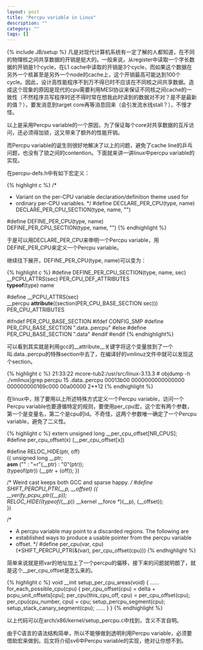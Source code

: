 ```yaml
---
layout: post
title: "Percpu variable in Linux"
description: ""
category: ""
tags: []
---
```

{% include JB/setup %}
凡是对现代计算机系统有一定了解的人都知道，在不同的物理核之间共享数据的开销是挺大的。一般来说，从register中读取一个字长数据的开销是1个cycle，在L1 cache中读取的开销是3个cycle，而如果这个数据在另外一个核甚至是另外一个node的cache上，这个开销最高可能达到100个cycle。因此，设计高性能程序不到万不得已时不应该在不同核之间共享数据。造成这个现象的原因是现代的cpu需要利用MESI协议来保证不同核之间cache的一致性（不然程序员写程序时还不得时常在想我此时读到的数据对不对？是不是最新的值？），要发消息到target core再等消息回来（会引发流水线stall？），不慢才怪。

以上是采用Percpu variable的一个原因，为了保证每个core对共享数据的互斥访问，还必须得加锁，这又带来了额外的性能开销。

而Percpu variable的诞生则很好地解决了以上的问题，避免了cache line的乒乓问题，也没有了锁之间的contention。下面就来讲一讲linux中percpu variable的实现。

在percpu-defs.h中有如下宏定义：

{% highlight c %}
/*
 * Variant on the per-CPU variable declaration/definition theme used for
 * ordinary per-CPU variables.
 */
#define DECLARE_PER_CPU(type, name)                 \
        DECLARE_PER_CPU_SECTION(type, name, "")

#define DEFINE_PER_CPU(type, name)                  \
        DEFINE_PER_CPU_SECTION(type, name, "")
{% endhighlight %}

于是可以用DECLARE_PER_CPU来申明一个Percpu variable，用DEFINE_PER_CPU来定义一个Percpu variable。

继续往下展开，DEFINE_PER_CPU(type, name)可以变为：

{% highlight c %}
#define DEFINE_PER_CPU_SECTION(type, name, sec)             \
        __PCPU_ATTRS(sec) PER_CPU_DEF_ATTRIBUTES            \
        __typeof__(type) name

#define __PCPU_ATTRS(sec)                       \
        __percpu __attribute__((section(PER_CPU_BASE_SECTION sec))) \
        PER_CPU_ATTRIBUTES

#ifndef PER_CPU_BASE_SECTION
#ifdef CONFIG_SMP
#define PER_CPU_BASE_SECTION ".data..percpu"
#else
#define PER_CPU_BASE_SECTION ".data"
#endif
#endif
{% endhighlight%}

可以看到其实就是利用gcc的__attribute__关键字将这个变量放到了一个叫.data..percpu的特殊section中去了，在编译好的vmlinuz文件中就可以发现这个section。

{% highlight c %}
21:33:22 mcore-tub2:/usr/src/linux-3.13.3 # objdump -h ./vmlinux|grep percpu
        15 .data..percpu 00013b00  0000000000000000  000000000169c000  00a00000  2**12
{% endhighlight %}

在linux中，除了要用以上所述特殊方式定义一个Percpu variable，访问一个Percpu variable也要遵循特定的规则，要使用per_cpu宏，这个宏有两个参数，第一个是变量名，第二个是cpu的id。不奇怪，这两个参数唯一确定了一个Percpu variable，避免了二义性。

{% highlight c %}
extern unsigned long __per_cpu_offset[NR_CPUS];
#define per_cpu_offset(x) (__per_cpu_offset[x])

#define RELOC_HIDE(ptr, off)                    \
        ({ unsigned long __ptr;                 \
        __asm__ ("" : "=r"(__ptr) : "0"(ptr));  \
        (typeof(ptr)) (__ptr + (off)); })

/* Weird cast keeps both GCC and sparse happy. */
#define SHIFT_PERCPU_PTR(__p, __offset) ({                                  \
        __verify_pcpu_ptr((__p));                                           \
        RELOC_HIDE((typeof(*(__p)) __kernel __force *)(__p), (__offset));   \
})

/*
 * A percpu variable may point to a discarded regions. The following are
 * established ways to produce a usable pointer from the percpu variable
 * offset.
 */
#define per_cpu(var, cpu) \
        (*SHIFT_PERCPU_PTR(&(var), per_cpu_offset(cpu)))
{% endhighlight %}

简单来说就是把var的地址加上了一个percpu的偏移，接下来的问题就明朗了，就是这个__per_cpu_offset是怎么来的。

{% highlight c %}
void __init setup_per_cpu_areas(void) {
    ......
    for_each_possible_cpu(cpu) {
        per_cpu_offset(cpu) = delta + pcpu_unit_offsets[cpu];
        per_cpu(this_cpu_off, cpu) = per_cpu_offset(cpu);
        per_cpu(cpu_number, cpu) = cpu;
        setup_percpu_segment(cpu);
        setup_stack_canary_segment(cpu);
    ......
    }
}
{% endhighlight %}

以上代码可以在arch/x86/kernel/setup_percpu.c中找到，含义不言自明。

由于C语言的语法结构简单，所以不能够做到透明利用Percpu variable，必须要借助宏来做到。后文将介绍sv6中Percpu variable的实现，绝对让你想不到。

